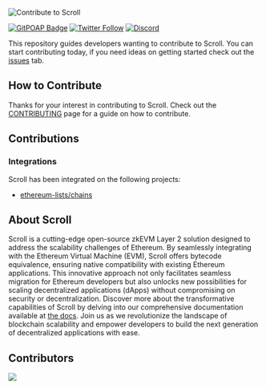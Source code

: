 ![Contribute to Scroll](./assets/banner.png)

[![GitPOAP Badge](https://public-api.gitpoap.io/v1/repo/scroll-tech/contribute-to-scroll/badge)](https://www.gitpoap.io/gp/1057)
[![Twitter Follow](https://img.shields.io/twitter/follow/Scroll_ZKP?style=social)](https://twitter.com/Scroll_ZKP)
[![Discord](https://img.shields.io/discord/984015101017346058?color=%235865F2&label=Discord&logo=discord&logoColor=%23fff)](https://discord.gg/scroll)

This repository guides developers wanting to contribute to Scroll. You can start contributing today, if you need ideas on getting started check out the [issues](https://github.com/scroll-tech/contribute/issues) tab.

## How to Contribute

Thanks for your interest in contributing to Scroll. Check out the [CONTRIBUTING](https://github.com/scroll-tech/contribute/blob/main/CONTRIBUTING.md) page for a guide on how to contribute.

## Contributions

### Integrations

Scroll has been integrated on the following projects:

- [ethereum-lists/chains](https://github.com/ethereum-lists/chains/)

## About Scroll

Scroll is a cutting-edge open-source zkEVM Layer 2 solution designed to address the scalability challenges of Ethereum. By seamlessly integrating with the Ethereum Virtual Machine (EVM), Scroll offers bytecode equivalence, ensuring native compatibility with existing Ethereum applications. This innovative approach not only facilitates seamless migration for Ethereum developers but also unlocks new possibilities for scaling decentralized applications (dApps) without compromising on security or decentralization. Discover more about the transformative capabilities of Scroll by delving into our comprehensive documentation available at [the docs](https://docs.scroll.io/). Join us as we revolutionize the landscape of blockchain scalability and empower developers to build the next generation of decentralized applications with ease.

## Contributors
<a href="https://github.com/scroll-tech/contribute-to-scroll/graphs/contributors">
  <img src="https://contrib.rocks/image?repo=scroll-tech/contribute-to-scroll" />
</a>
